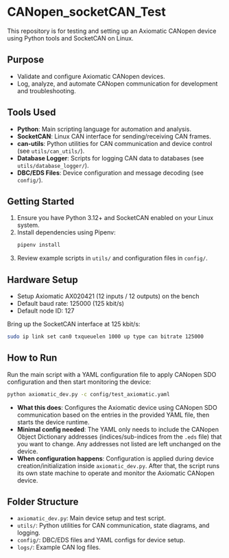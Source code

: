 # CANopen_socketCAN_Test

This repository is for testing and setting up an Axiomatic CANopen device using Python tools and SocketCAN on Linux.

## Purpose
- Validate and configure Axiomatic CANopen devices.
- Log, analyze, and automate CANopen communication for development and troubleshooting.

## Tools Used
- **Python**: Main scripting language for automation and analysis.
- **SocketCAN**: Linux CAN interface for sending/receiving CAN frames.
- **can-utils**: Python utilities for CAN communication and device control (see `utils/can_utils/`).
- **Database Logger**: Scripts for logging CAN data to databases (see `utils/database_logger/`).
- **DBC/EDS Files**: Device configuration and message decoding (see `config/`).

## Getting Started
1. Ensure you have Python 3.12+ and SocketCAN enabled on your Linux system.
2. Install dependencies using Pipenv:
	```bash
	pipenv install
	```
3. Review example scripts in `utils/` and configuration files in `config/`.

## Hardware Setup
- Setup Axiomatic AX020421 (12 inputs / 12 outputs) on the bench
- Default baud rate: 125000 (125 kbit/s)
- Default node ID: 127

Bring up the SocketCAN interface at 125 kbit/s:

```bash
sudo ip link set can0 txqueuelen 1000 up type can bitrate 125000
```

## How to Run
Run the main script with a YAML configuration file to apply CANopen SDO configuration and then start monitoring the device:

```bash
python axiomatic_dev.py -c config/test_axiomatic.yaml
```

- **What this does**: Configures the Axiomatic device using CANopen SDO communication based on the entries in the provided YAML file, then starts the device runtime.
- **Minimal config needed**: The YAML only needs to include the CANopen Object Dictionary addresses (indices/sub-indices from the `.eds` file) that you want to change. Any addresses not listed are left unchanged on the device.
- **When configuration happens**: Configuration is applied during device creation/initialization inside `axiomatic_dev.py`. After that, the script runs its own state machine to operate and monitor the Axiomatic CANopen device.

## Folder Structure
- `axiomatic_dev.py`: Main device setup and test script.
- `utils/`: Python utilities for CAN communication, state diagrams, and logging.
- `config/`: DBC/EDS files and YAML configs for device setup.
- `logs/`: Example CAN log files.

